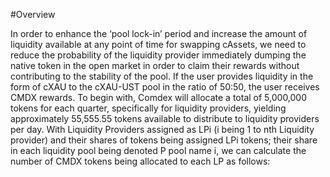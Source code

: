 #Overview

In order to enhance the ‘pool lock-in’ period and increase the amount of liquidity available at any point of time for swapping cAssets, we need to reduce the probability of the liquidity provider immediately dumping the native token in the open market in order to claim their rewards without contributing to the stability of the pool. If the user provides liquidity in the form of cXAU to the cXAU-UST pool in the ratio of 50:50, the user receives CMDX rewards. 
To begin with, Comdex will allocate a total of 5,000,000 tokens for each quarter, specifically for liquidity providers, yielding approximately 55,555.55 tokens available to distribute to liquidity providers per day. With Liquidity Providers assigned as LPi (i being 1 to nth Liquidity provider) and their shares of tokens being assigned LPi tokens; their share in each liquidity pool being denoted P pool name i, we can calculate the number of CMDX tokens being allocated to each LP as follows:





